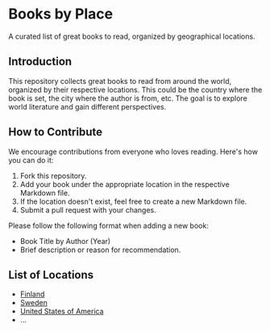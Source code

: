 # Books by Place

A curated list of great books to read, organized by geographical locations.

## Introduction

This repository collects great books to read from around the world, organized by their respective locations. This could be the country where the book is set, the city where the author is from, etc. The goal is to explore world literature and gain different perspectives.

## How to Contribute

We encourage contributions from everyone who loves reading. Here's how you can do it:

1. Fork this repository.
2. Add your book under the appropriate location in the respective Markdown file.
3. If the location doesn't exist, feel free to create a new Markdown file.
4. Submit a pull request with your changes.

Please follow the following format when adding a new book:

- Book Title by Author (Year)
- Brief description or reason for recommendation.

## List of Locations

- [Finland](finland.md)
- [Sweden](sweden.md)
- [United States of America](usa.md)
- ...
